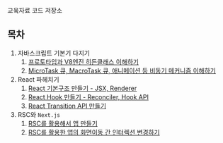 교육자료 코드 저장소

## 목차

1. 자바스크립트 기본기 다지기
    1. [프로토타입과 V8엔진 히든클래스 이해하기](./packages/chapter1/src/a.js)
    2. [MicroTask 큐, MacroTask 큐, 애니메이션 등 비동기 메커니즘 이해하기](./packages/chapter1/src/b.js)
2. React 파헤치기
    1. [React 기본구조 만들기 - JSX, Renderer](./packages/chapter2/README.md)
    2. [React Hook 만들기 - Reconciler, Hook API](./packages/chapter2/README.md)
    3. [React Transition API 만들기](./packages/chapter2/README.md)
3. RSC와 `Next.js`
    1. [RSC를 활용해서 앱 만들기](./packages/chapter3/README.md)
    2. [RSC를 활용한 앱의 화면이동 간 인터렉션 변경하기](./packages/chapter3/README.md)
